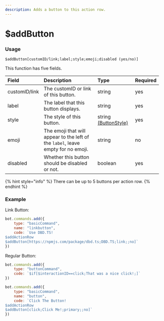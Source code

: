 ```yaml
---
description: Adds a button to this action row.
---
```


# $addButton

### Usage
```
$addButton[customID/link;label;style;emoji;disabled (yes/no)]
```

This function has five fields.

| Field | Description | Type | Required |
| :--- | :--- | :--- | :--- |
| customID/link | The customID or link of this button. | string | yes |
| label | The label that this button displays. | string | yes |
| style | The style of this button. | string [(ButtonStyle)](src/typedefs/buttonstyles.md) | yes |
| emoji | The emoji that will appear to the left of the `label`, leave empty for no emoji. | string | no |
| disabled | Whether this button should be disabled or not. | boolean | yes

{% hint style="info" %}
There can be up to 5 buttons per action row.
{% endhint %}

### Example

Link Button:
```javascript
bot.commands.add({
    type: "basicCommand",
    name: "linkbutton",
    code: `Use DBD.TS!
$addActionRow
$addButton[https://npmjs.com/package/dbd.ts;DBD.TS;link;;no]`
})
```

Regular Button:
```javascript
bot.commands.add({
    type: "buttonCommand",
    code: `$if[$interactionID==click;That was a nice click!;]`
})

bot.commands.add({
    type: "basicCommand",
    name: "button",
    code: `Click The Button!
$addActionRow
$addButton[click;Click Me!;primary;;no]`
})
```
